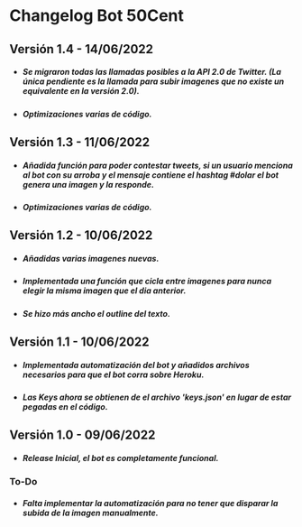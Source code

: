 # Changelog Bot 50Cent

## Versión 1.4 - 14/06/2022
- ##### Se migraron todas las llamadas posibles a la API 2.0 de Twitter. (La única pendiente es la llamada para subir imagenes que no existe un equivalente en la versión 2.0).
- ##### Optimizaciones varias de código.

## Versión 1.3 - 11/06/2022
- ##### Añadida función para poder contestar tweets, si un usuario menciona al bot con su arroba y el mensaje contiene el hashtag #dolar el bot genera una imagen y la responde.
- ##### Optimizaciones varias de código.

## Versión 1.2 - 10/06/2022
- ##### Añadidas varias imagenes nuevas.
- ##### Implementada una función que cicla entre imagenes para nunca elegir la misma imagen que el dia anterior.
- ##### Se hizo más ancho el outline del texto.

## Versión 1.1 - 10/06/2022
- ##### Implementada automatización del bot y añadidos archivos necesarios para que el bot corra sobre Heroku.
- ##### Las Keys ahora se obtienen de el archivo 'keys.json' en lugar de estar pegadas en el código.

## Versión 1.0 - 09/06/2022
- ##### Release Inicial, el bot es completamente funcional.
### To-Do
 - ##### Falta implementar la automatización para no tener que disparar la subida de la imagen manualmente.